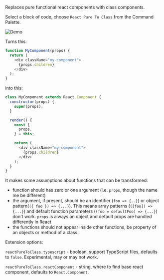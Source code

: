 Replaces pure functional react components with class components.

Select a block of code, choose `React Pure To Class` from the Command Palette.

![Demo](https://raw.githubusercontent.com/angryobject/react-pure-to-class/master/packages/react-pure-to-class-vscode/example.gif)

Turns this:

```javascript
function MyComponent(props) {
  return (
    <div className="my-component">
      {props.children}
    </div>
  );
}
```

into this:

```javascript
class MyComponent extends React.Component {
  constructor(props) {
    super(props);
  }

  render() {
    const {
      props,
    } = this;

    return (
      <div className="my-component">
        {props.children}
      </div>
    );
  }
}
```

It makes some assumptions about functions that can be transformed:

* function should has zero or one argument (i.e. `props`, though the name me be different)
* the argument, if present, should be an identifier (`foo => {..}`) or object pattern(`({ foo }) => {...}`). This means array patterns (`([foo]) => {...}`) and default function parameters (`(foo = defaultFoo) => {...}`) don't work. `props` is always an object and default props are handled differently in React
* the functions should not appear inside other functions, be property of an objects or method of a class

Extension options:

`reactPureToClass.typescript` -  boolean, support TypeScript files, defaults to `false`. Experimental, may or may not work.

`reactPureToClass.reactComponent` -  string, where to find base react component, defaults to `React.Component`.
